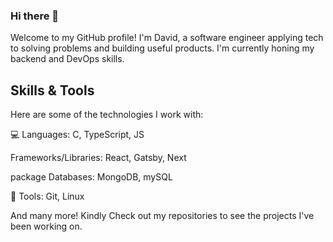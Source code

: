 ### Hi there 👋

Welcome to my GitHub profile! I'm David, a software engineer applying tech to solving problems and building useful products. I'm currently honing my backend and DevOps skills.

## Skills & Tools
Here are some of the technologies I work with:

💻 Languages: C, TypeScript, JS

Frameworks/Libraries: React, Gatsby, Next

package Databases: MongoDB, mySQL

🚀 Tools: Git, Linux

And many more! Kindly Check out my repositories to see the projects I've been working on.

